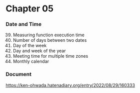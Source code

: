 Chapter 05 
===============


### Date and Time 

39. Measuring function execution time  
40. Number of days between two dates  
41. Day of the week  
42. Day and week of the year  
43. Meeting time for multiple time zones  
44. Monthly calendar  

### Document
https://ken-ohwada.hatenadiary.org/entry/2022/08/29/160333


